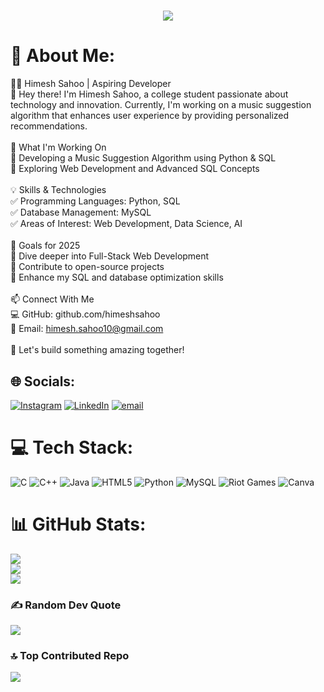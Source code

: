 <h1 align="center">
    <img src="https://readme-typing-svg.herokuapp.com/?font=Righteous&size=35&center=true&vCenter=true&width=500&height=70&duration=5500&lines=Hi+There!+👋;+I'm+Himesh+Sahoo!;" />
</h1>

# 💫 About Me:
🧑‍💻 Himesh Sahoo | Aspiring Developer<br>👋 Hey there! I'm Himesh Sahoo, a college student passionate about technology and innovation. Currently, I'm working on a music suggestion algorithm that enhances user experience by providing personalized recommendations.<br><br>🚀 What I'm Working On<br>🔹 Developing a Music Suggestion Algorithm using Python & SQL<br>🔹 Exploring Web Development and Advanced SQL Concepts<br><br>💡 Skills & Technologies<br>✅ Programming Languages: Python, SQL<br>✅ Database Management: MySQL<br>✅ Areas of Interest: Web Development, Data Science, AI<br><br>📌 Goals for 2025<br>🔹 Dive deeper into Full-Stack Web Development<br>🔹 Contribute to open-source projects<br>🔹 Enhance my SQL and database optimization skills<br><br>📫 Connect With Me<br>💻 GitHub: github.com/himeshsahoo<br>📧 Email: himesh.sahoo10@gmail.com<br><br>🚀 Let's build something amazing together!<br>


## 🌐 Socials:
[![Instagram](https://img.shields.io/badge/Instagram-%23E4405F.svg?logo=Instagram&logoColor=white)](https://instagram.com/himesh.404) [![LinkedIn](https://img.shields.io/badge/LinkedIn-%230077B5.svg?logo=linkedin&logoColor=white)](https://linkedin.com/in/www.linkedin.com/in/himesh-sahoo-4555b02a6) [![email](https://img.shields.io/badge/Email-D14836?logo=gmail&logoColor=white)](mailto:himesh.sahoo10@gmail.com) 

# 💻 Tech Stack:
![C](https://img.shields.io/badge/c-%2300599C.svg?style=for-the-badge&logo=c&logoColor=white) ![C++](https://img.shields.io/badge/c++-%2300599C.svg?style=for-the-badge&logo=c%2B%2B&logoColor=white) ![Java](https://img.shields.io/badge/java-%23ED8B00.svg?style=for-the-badge&logo=openjdk&logoColor=white) ![HTML5](https://img.shields.io/badge/html5-%23E34F26.svg?style=for-the-badge&logo=html5&logoColor=white) ![Python](https://img.shields.io/badge/python-3670A0?style=for-the-badge&logo=python&logoColor=ffdd54) ![MySQL](https://img.shields.io/badge/mysql-4479A1.svg?style=for-the-badge&logo=mysql&logoColor=white) ![Riot Games](https://img.shields.io/badge/riotgames-D32936.svg?style=for-the-badge&logo=riotgames&logoColor=white) ![Canva](https://img.shields.io/badge/Canva-%2300C4CC.svg?style=for-the-badge&logo=Canva&logoColor=white)
# 📊 GitHub Stats:
![](https://github-readme-stats.vercel.app/api?username=himeshsahoo&theme=transparent&hide_border=false&include_all_commits=false&count_private=false)<br/>
![](https://github-readme-streak-stats.herokuapp.com/?user=himeshsahoo&theme=transparent&hide_border=false)<br/>
![](https://github-readme-stats.vercel.app/api/top-langs/?username=himeshsahoo&theme=transparent&hide_border=false&include_all_commits=false&count_private=false&layout=compact)

### ✍️ Random Dev Quote
![](https://quotes-github-readme.vercel.app/api?type=vetical&theme=radical)

### 🔝 Top Contributed Repo
![](https://github-contributor-stats.vercel.app/api?username=himeshsahoo&limit=5&theme=transparent&combine_all_yearly_contributions=true)

<!-- Proudly created with GPRM ( https://gprm.itsvg.in ) -->
